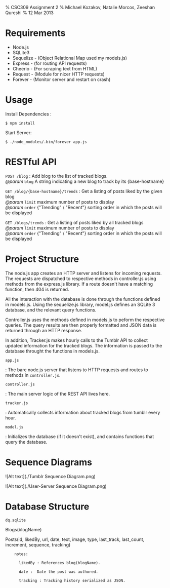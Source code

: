 % CSC309 Assignment 2
% Michael Kozakov, Natalie Morcos, Zeeshan Qureshi
% 12 Mar 2013

Requirements
============

  + Node.js
  + SQLite3
  + Sequelize - (Object Relational Map used my models.js)
  + Express - (for routing API requests)
  + Cheerio - (For scraping text from HTML)
  + Request - (Module for nicer HTTP requests)
  + Forever - (Monitor server and restart on crash)

Usage
=====

Install Dependencies :

    $ npm install

Start Server:

    $ ./node_modules/.bin/forever app.js

RESTful API
===========

`POST /blog`
 :    Add blog to the list of tracked blogs. \
      *@param* `blog` A string indicating a new blog to track by its {base-hostname}

`GET /blog/{base-hostname}/trends`
 :    Get a listing of posts liked by the given blog \
      *@param* `limit` maximum number of posts to display \
      *@param* `order` {"Trending" / "Recent"} sorting order in which the posts will be displayed

`GET /blogs/trends`
 :    Get a listing of posts liked by all tracked blogs \
      *@param* `limit` maximum number of posts to display \
      *@param* `order` {"Trending" / "Recent"} sorting order in which the posts will be displayed


Project Structure
=================

The node.js app creates an HTTP server and listens for incoming requests.
The requests are dispatched to respective methods in controller.js using 
methods from the express.js library. If a route doesn't have a matching 
function, then 404 is returned.

All the interaction with the database is done through the functions defined
in models.js. Using the sequelize.js library, model.js defines an SQLite 3
database, and the relevant query functions.

Controller.js uses the methods defined in models.js to peform the respective
queries. The query results are then properly formatted and JSON data is 
returned through an HTTP response. 

In addition, Tracker.js makes hourly calls to the Tumblr API to collect
updated information for the tracked blogs. The information is passed
to the database throught the functions in models.js.


`app.js`

 :    The bare node.js server that listens to HTTP requests and routes to
      methods in `controller.js`.

`controller.js`

 :    The main server logic of the REST API lives here.

`tracker.js`

 :    Automatically collects information about tracked blogs from tumblr every hour.

`model.js`

 :    Initializes the database (if it doesn't exist), and contains functions that query the database.

Sequence Diagrams
=================

![Alt text](./Tumblr Sequence Diagram.png)  
    
![Alt text](./User-Server Sequence Diagram.png)


Database Structure
==================

`dq.sqlite`

Blogs(blogName)

Posts(id, likedBy, url, date, text, image, type, last_track, last_count, increment, sequence, tracking)

        notes:

          likedBy : References blog(blogName).  

          date :  Date the post was authored.

          tracking : Tracking history serialized as JSON.

